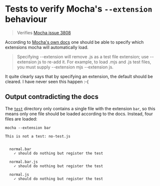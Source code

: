 # Tests to verify Mocha's `--extension` behaviour
> Verifies [Mocha issue 3808](https://github.com/mochajs/mocha/issues/3808)

According to [Mocha's own docs](https://mochajs.org/#-extension-ext-watch-extensions-ext) one should be able to specify which extensions mocha will automatically load. 

> Specifying --extension will remove .js as a test file extension; use --extension js to re-add it. For example, to load .mjs and .js test files, you must supply --extension mjs --extension js.

It quite clearly says that by specifying an extension, the default should be cleared. I have never seen this happen :-(

## Output contradicting the docs

The [`test`](./test) directory only contains a single file with the extension `bar`, so this means only one file should be loaded according to the docs. Instead, four files are loaded:
```
mocha --extension bar

This is not a test: no-test.js


  normal.bar
    ✓ should do nothing but register the test

  normal.bar.js
    ✓ should do nothing but register the test

  normal.js
    ✓ should do nothing but register the test
```
